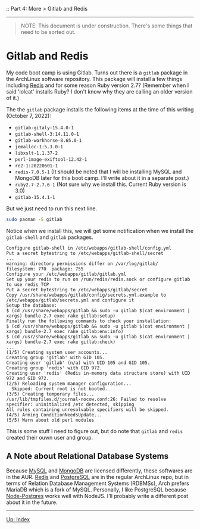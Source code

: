 :: Part 4: More > Gitlab and Redis

---

> NOTE: This document is under construction. There's some things that need to be sorted out.

# Gitlab and Redis

My code boot camp is using Gitlab. Turns out there is a `gitlab` package in the ArchLinux software repository.
This package will install a few things including [Redis](https://redis.io/) and for some reason Ruby version 2.7? (Remember when I said 'lolcat' installs Ruby? I don't know why they are calling an older version of it.)

The the `gitlab` package installs the following items at the time of this writing (October 7, 2022):

- `gitlab-gitaly-15.4.0-1`
- `gitlab-shell-3:14.11.0-1`
- `gitlab-workhorse-8.65.0-1`
- `jemalloc-1:5.3.0-1`
- `libxslt-1.1.37-2`
- `perl-image-exiftool-12.42-1`
- `re2-1:20220601-1`
- `redis-7.0.5-1` (It should be noted that I will be installing MySQL and MongoDB later for this boot camp. I'll write about it in a separate post.)
- `ruby2.7-2.7.6-1`  (Not sure why we install this. Current Ruby version is 3.0)
- `gitlab-15.4.1-1`


But we just need to run this next line.
```bash
sudo pacman -S gitlab
```

Notice when we install this, we will get some notification when we install the `gitlab-shell` and `gitlab` packages.

```
Configure gitlab-shell in /etc/webapps/gitlab-shell/config.yml
Put a secret bytestring to /etc/webapps/gitlab-shell/secret
...
warning: directory permissions differ on /var/log/gitlab/
filesystem: 770  package: 755
Configure your /etc/webapps/gitlab/gitlab.yml
Set up your redis to run on /run/redis/redis.sock or configure gitlab to use redis TCP
Put a secret bytestring to /etc/webapps/gitlab/secret
Copy /usr/share/webapps/gitlab/config/secrets.yml.example to /etc/webapps/gitlab/secrets.yml and configure it
Setup the database:
$ (cd /usr/share/webapps/gitlab && sudo -u gitlab $(cat environment | xargs) bundle-2.7 exec rake gitlab:setup)
Finally run the following commands to check your installation:
$ (cd /usr/share/webapps/gitlab && sudo -u gitlab $(cat environment | xargs) bundle-2.7 exec rake gitlab:env:info)
$ (cd /usr/share/webapps/gitlab && sudo -u gitlab $(cat environment | xargs) bundle-2.7 exec rake gitlab:check)
...
(1/5) Creating system user accounts...
Creating group 'gitlab' with GID 105.
Creating user 'gitlab' (n/a) with UID 105 and GID 105.
Creating group 'redis' with GID 972.
Creating user 'redis' (Redis in-memory data structure store) with UID 972 and GID 972.
(2/5) Reloading system manager configuration...
  Skipped: Current root is not booted.
(3/5) Creating temporary files...
/usr/lib/tmpfiles.d/journal-nocow.conf:26: Failed to resolve specifier: uninitialized /etc detected, skipping
All rules containing unresolvable specifiers will be skipped.
(4/5) Arming ConditionNeedsUpdate...
(5/5) Warn about old perl modules
```

This is some stuff I need to figure out, but do note that `gitlab` and `redis` created their ouwn user and group.

## A Note about Relational Database Systems
Because [MySQL](https://www.mysql.com/) and [MongoDB](https://www.mongodb.com/) are licensed differently, these softwares are in the AUR.  [Redis](https://redis.io/) and [PostgreSQL](https://www.postgresql.org/) are in the regular ArchLinux repo, but in terms of Relation Database Management Systems (RDBMSs), Arch prefers MariaDB which is a fork of MySQL.  Personally, I like PostgreSQL because [Node-Postgres](https://node-postgres.com/) works well with NodeJS.  I'll probably write a different post about it in the future.

---
[Up: Index](../00-START_HERE.md)


